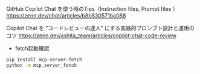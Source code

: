 
GitHub Copilot Chat を使う時のTips（Instruction files, Prompt files ）
https://zenn.dev/chot/articles/b8b830571ba088

Copilot Chat を “コードレビューの達人” にする実践的プロンプト設計と運用のコツ
https://zenn.dev/ashita_team/articles/copilot-chat-code-review


* fetch起動確認
```bash
pip install mcp-server-fetch
python -m mcp_server_fetch
```